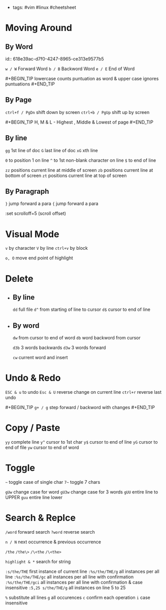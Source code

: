 - tags: #vim #linux #cheetsheet
# Moving Around
## By Word
id:: 618e39ac-d7f0-4247-8965-ce313e9577b5

`w / W` Forward Word
`b / B` Backword Word
`e / E` End of Word

#+BEGIN_TIP
lowercase counts puntuation as word & upper case ignores puntuations
#+END_TIP
## By Page

`ctrl+f / PgDn` shift down by screen
`ctrl+b / PgUp` shift up by screen

#+BEGIN_TIP
H, M & L - Highest , Middle & Lowest of page
#+END_TIP
## By line

`gg` 1st line of doc
`G` last line of doc
`xG` xth line

`0` to position 1 on line
`^` to 1st non-blank character on line
`$` to end of line

`zz` positions current line at middle of screen
`zb` positions current line at bottom of screen
`zt` positions current line at top of screen
## By Paragraph

`}` jump forward a para
`{` jump forward a para

:set scrolloff=5 (scroll offset)
# Visual Mode

`v`  by character
`V`  by line
`ctrl+v` by block

`o, O` move end point of highlight
# Delete
- ## By line
  
  `dd` full file
  `d^`  from starting of line to cursor
  `d$`  cursor to end of line
- ## By word
  
  `dw` from cursor to end of word
  `db` word backword from cursor
  
  `d3b` 3 words backwards
  `d3w` 3 words forward
  
  `cw` current word and insert
# Undo & Redo

`ESC & u` to undo
`Esc & U` reverse change on current line
`ctrl+r` reverse last undo

#+BEGIN_TIP
`g+ / g` step forward / backword with changes
#+END_TIP
# Copy / Paste

`yy`  complete line
`y^`  cursor to 1st char
`y$`  cursor to end of line
`yG`  cursor to end of file
`yw`  cursor to end of word
# Toggle 

`~`  toggle case of single char
`7~`  toggle 7 chars

`gUw`  change case for word
`gU3w`  change case for 3 words
`gUU`  entire line to UPPER
`guu`  entire line lower
# Search & Replce

`/word` forward search
`?word` reverse search

`n / N` next occurrence & previous occurrence 

`/the`
`/the\>`
`/\<the`
`/\<the>`

`highlight & *` search for string

`:s/the/THE` first instance of current line
`:%s/the/THE/g` all instances per all line
`:%s/the/THE/gc` all instances per all line with confirmation
`:%s/the/THE/gci` all instances per all line with confirmation & case insensitive
`:5,25 s/the/THE/g` all instances on line 5 to 25

`%` substitute all lines
`g` all occurences
`c` confirm each operation
`i` case insensitive